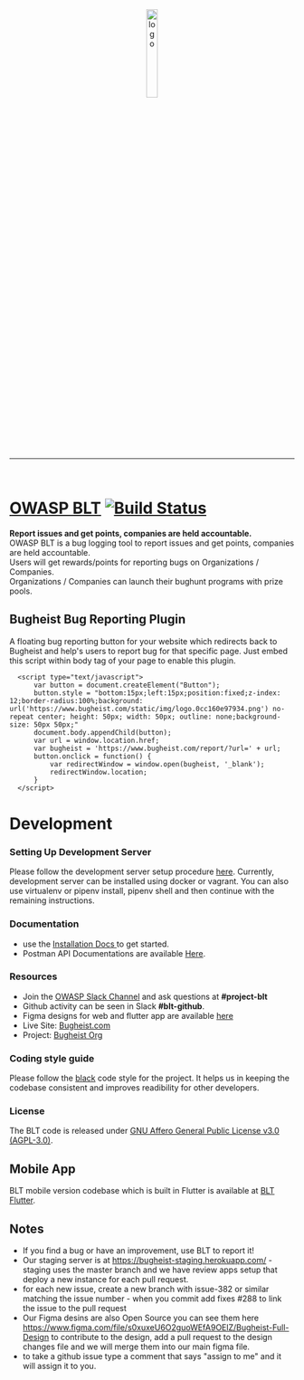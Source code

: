 <div align=center>
    <img src="https://avatars.githubusercontent.com/u/20373732?s=200&v=4" alt="logo" width="20%" />
</div>
<hr><br>

# [OWASP BLT](https://www.bugheist.com) [![Build Status](https://travis-ci.org/OWASP/BLT.svg?branch=master)](https://travis-ci.org/OWASP/BLT) 


**Report issues and get points, companies are held accountable.** <br>
OWASP BLT is a bug logging tool to report issues and get points, companies are held accountable. <br>
Users will get rewards/points for reporting bugs on Organizations / Companies.<br>
Organizations / Companies can launch their bughunt programs with prize pools. <br>


## Bugheist Bug Reporting Plugin

A floating bug reporting button for your website which redirects back to Bugheist and help's users to report bug for that specific page. Just embed this script within body tag of your page to enable this plugin.

  ```
    <script type="text/javascript">
		var button = document.createElement("Button");
		button.style = "bottom:15px;left:15px;position:fixed;z-index: 12;border-radius:100%;background: url('https://www.bugheist.com/static/img/logo.0cc160e97934.png') no-repeat center; height: 50px; width: 50px; outline: none;background-size: 50px 50px;"
		document.body.appendChild(button);
		var url = window.location.href;
		var bugheist = 'https://www.bugheist.com/report/?url=' + url;
		button.onclick = function() {
			var redirectWindow = window.open(bugheist, '_blank');
            redirectWindow.location;
		}
	</script>
  ```

# Development
### Setting Up Development Server

Please follow the development server setup procedure [here](https://github.com/OWASP/BLT/blob/main/Setup.md). Currently, development server can be installed using docker or vagrant. You can also use virtualenv or pipenv install, pipenv shell and then continue with the remaining instructions.

### Documentation

- use the [Installation Docs ](https://github.com/OWASP/BLT/blob/main/Setup.md) to get started.
- Postman API Documentations are available [Here](https://github.com/OWASP/BLT/blob/main/Setup.md).

### Resources

- Join the [OWASP Slack Channel](https://owasp.org/slack/invite) and ask questions at **#project-blt** 
- Github activity can be seen in Slack **#blt-github**.
- Figma designs for web and flutter app are available [here](https://www.figma.com/file/s0xuxeU6O2guoWEfA9OElZ/Bugheist-Full-Design)
- Live Site: [Bugheist.com](https://www.bugheist.com/)
- Project: [Bugheist Org](https://github.com/Bugheist)


### Coding style guide

Please follow the [black](https://github.com/psf/black) code style for the project. It helps us in keeping the codebase consistent and improves readibility for other developers.

### License

The BLT code is released under [GNU Affero General Public License v3.0 (AGPL-3.0)](https://github.com/OWASP/BLT/blob/master/LICENSE.md).


## Mobile App
BLT mobile version codebase which is built in Flutter is available at [BLT Flutter](https://github.com/Bugheist/Flutter).


## Notes

- If you find a bug or have an improvement, use BLT to report it!
- Our staging server is at https://bugheist-staging.herokuapp.com/ - staging uses the master branch and we have review apps setup that deploy a new instance for each pull request. 
- for each new issue, create a new branch with issue-382 or similar matching the issue number - when you commit add fixes #288 to link the issue to the pull request
- Our Figma desins are also Open Source you can see them here https://www.figma.com/file/s0xuxeU6O2guoWEfA9OElZ/Bugheist-Full-Design to contribute to the design, add a pull request to the design changes file and we will merge them into our main figma file.
- to take a github issue type a comment that says "assign to me" and it will assign it to you.
